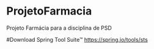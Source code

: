 # ProjetoFarmacia
Projeto Farmácia para a disciplina de PSD

#Download Spring Tool Suite™
https://spring.io/tools/sts

